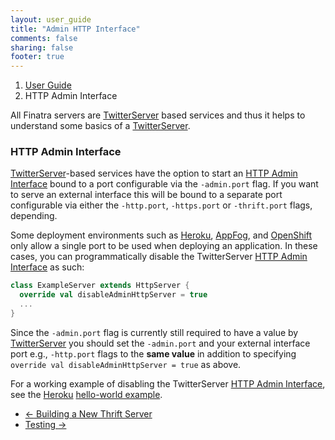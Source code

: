 ```yaml
---
layout: user_guide
title: "Admin HTTP Interface"
comments: false
sharing: false
footer: true
---
```


<ol class="breadcrumb">
  <li><a href="/finatra/user-guide">User Guide</a></li>
  <li class="active">HTTP Admin Interface</li>
</ol>

All Finatra servers are [TwitterServer](https://github.com/twitter/twitter-server) based services and thus it helps to understand some basics of a [TwitterServer](https://github.com/twitter/twitter-server).

### HTTP Admin Interface

[TwitterServer](https://github.com/twitter/twitter-server)-based services have the option to start an [HTTP Admin Interface](https://twitter.github.io/twitter-server/Features.html#admin-http-interface) bound to a port configurable via the `-admin.port` flag. If you want to serve an external interface this will be bound to a separate port configurable via either the `-http.port`, `-https.port` or `-thrift.port` flags, depending.

Some deployment environments such as [Heroku](https://www.heroku.com/), [AppFog](https://www.appfog.com/), and [OpenShift](https://www.openshift.com) only allow a single port to be used when deploying an application. In these cases, you can programmatically disable the TwitterServer [HTTP Admin Interface](https://twitter.github.io/twitter-server/Features.html#http-admin-interface) as such:

```scala
class ExampleServer extends HttpServer {
  override val disableAdminHttpServer = true
  ...
}
```
<div></div>

Since the `-admin.port` flag is currently still required to have a value by [TwitterServer](https://github.com/twitter/twitter-server) you should set the `-admin.port` and your external interface port e.g., `-http.port` flags to the **same value** in addition to specifying `override val disableAdminHttpServer = true` as above.

For a working example of disabling the TwitterServer [HTTP Admin Interface](https://twitter.github.io/twitter-server/Features.html#http-admin-interface), see the [Heroku](https://www.heroku.com/) [hello-world example](https://github.com/twitter/finatra/tree/master/examples/hello-world-heroku).


<nav>
  <ul class="pager">
    <li class="previous"><a href="/finatra/user-guide/build-new-thrift-server"><span aria-hidden="true">&larr;</span>&nbsp;Building&nbsp;a&nbsp;New&nbsp;Thrift&nbsp;Server</a></li>
    <li class="next"><a href="/finatra/user-guide/testing">Testing&nbsp;<span aria-hidden="true">&rarr;</span></a></li>
  </ul>
</nav>
